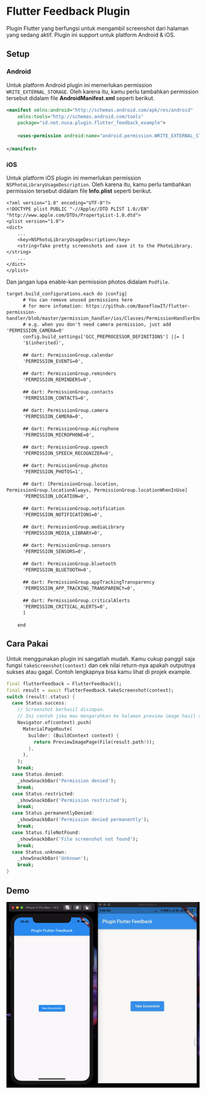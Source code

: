 # Flutter Feedback Plugin

Plugin Flutter yang berfungsi untuk mengambil screenshot dari halaman yang sedang aktif. Plugin ini support untuk platform Android & iOS.

## Setup

### Android

Untuk platform Android plugin ini memerlukan permission `WRITE_EXTERNAL_STORAGE`. Oleh karena itu, kamu perlu tambahkan permission tersebut didalam file **AndroidManifest.xml** seperti berikut.

```xml
<manifest xmlns:android="http://schemas.android.com/apk/res/android"
    xmlns:tools="http://schemas.android.com/tools"
    package="id.net.nusa.plugin.flutter_feedback_example">

    <uses-permission android:name="android.permission.WRITE_EXTERNAL_STORAGE" />
	
</manifest>

```

### iOS

Untuk platform iOS plugin ini memerlukan permission `NSPhotoLibraryUsageDescription`. Oleh karena itu, kamu perlu tambahkan permission tersebut didalam file **Info.plist** seperti berikut.

```
<?xml version="1.0" encoding="UTF-8"?>
<!DOCTYPE plist PUBLIC "-//Apple//DTD PLIST 1.0//EN" "http://www.apple.com/DTDs/PropertyList-1.0.dtd">
<plist version="1.0">
<dict>
	...
	<key>NSPhotoLibraryUsageDescription</key>
	<string>Take pretty screenshots and save it to the PhotoLibrary.</string>
	...
</dict>
</plist>

```

Dan jangan lupa enable-kan permission photos didalam `Podfile`.

```
target.build_configurations.each do |config|
      # You can remove unused permissions here
      # for more infomation: https://github.com/BaseflowIT/flutter-permission-handler/blob/master/permission_handler/ios/Classes/PermissionHandlerEnums.h
      # e.g. when you don't need camera permission, just add 'PERMISSION_CAMERA=0'
      config.build_settings['GCC_PREPROCESSOR_DEFINITIONS'] ||= [
      '$(inherited)',

      ## dart: PermissionGroup.calendar
      'PERMISSION_EVENTS=0',

      ## dart: PermissionGroup.reminders
      'PERMISSION_REMINDERS=0',

      ## dart: PermissionGroup.contacts
      'PERMISSION_CONTACTS=0',

      ## dart: PermissionGroup.camera
      'PERMISSION_CAMERA=0',

      ## dart: PermissionGroup.microphone
      'PERMISSION_MICROPHONE=0',

      ## dart: PermissionGroup.speech
      'PERMISSION_SPEECH_RECOGNIZER=0',

      ## dart: PermissionGroup.photos
      'PERMISSION_PHOTOS=1',

      ## dart: [PermissionGroup.location, PermissionGroup.locationAlways, PermissionGroup.locationWhenInUse]
      'PERMISSION_LOCATION=0',

      ## dart: PermissionGroup.notification
      'PERMISSION_NOTIFICATIONS=0',

      ## dart: PermissionGroup.mediaLibrary
      'PERMISSION_MEDIA_LIBRARY=0',

      ## dart: PermissionGroup.sensors
      'PERMISSION_SENSORS=0',

      ## dart: PermissionGroup.bluetooth
      'PERMISSION_BLUETOOTH=0',

      ## dart: PermissionGroup.appTrackingTransparency
      'PERMISSION_APP_TRACKING_TRANSPARENCY=0',

      ## dart: PermissionGroup.criticalAlerts
      'PERMISSION_CRITICAL_ALERTS=0',
      ]

    end
```

## Cara Pakai

Untuk menggunakan plugin ini sangatlah mudah. Kamu cukup panggil saja fungsi `takeScreenshot(context)` dan cek nilai return-nya apakah outputnya sukses atau gagal.
Contoh lengkapnya bisa kamu lihat di projek example.

```dart
final flutterFeedback = FlutterFeedback();
final result = await flutterFeedback.takeScreenshot(context);
switch (result!.status) {
  case Status.success:
    // Screenshot berhasil disimpan.
    // Ini contoh jika mau mengarahkan ke halaman preview image hasil screenshot-nya.
    Navigator.of(context).push(
      MaterialPageRoute(
        builder: (BuildContext context) {
          return PreviewImagePage(File(result.path!));
        },
      ),
    );
    break;
  case Status.denied:
    _showSnackbBar('Permission denied');
    break;
  case Status.restricted:
    _showSnackbBar('Permission restricted');
    break;
  case Status.permanentlyDenied:
    _showSnackbBar('Permission denied permanently');
    break;
  case Status.fileNotFound:
    _showSnackbBar('File screenshot not found');
    break;
  case Status.unknown:
    _showSnackbBar('Unknown');
    break;
}
```

## Demo
![Contoh penggunaan plugin](https://github.com/CoderJava/flutter-feedback-plugin/blob/master/screenshot/plugin_demo.gif)

